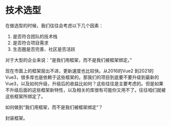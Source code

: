# 技术选型

在做选型的时候，我们往往会考虑以下几个因素：

1. 是否符合团队的技术栈
2. 是否符合项目需求
3. 生态圈是否完善、社区是否活跃


对于大型的企业来说：“是我们用框架，而不是我们被框架绑定。”

现在市面上的框架层出不进，更新速度也比较快。从2016的Vue2 到2021的Vue3，很多库也是依赖于这些框架的。那我们的项目到底要不要升级到最新的Vue3，以及如何升级，升级后的收益比如何？这些往往是主要考虑的。但是如果不升级后面的这些框架新特性，以及相关的库很有可能你又用不了。往往咱们就被这些框架所绑定了。

如何做到“我们用框架，而不是我们被框架绑定“？

封装框架。
